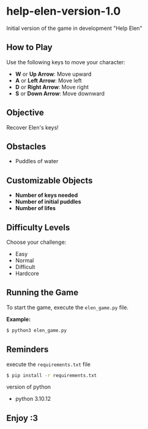 # help-elen-version-1.0
 Initial version of the game in development "Help Elen"
 
## How to Play

Use the following keys to move your character:

- **W** or **Up Arrow**: Move upward
- **A** or **Left Arrow**: Move left
- **D** or **Right Arrow**: Move right
- **S** or **Down Arrow**: Move downward

## Objective
Recover Elen's keys!

## Obstacles
- Puddles of water

## Customizable Objects
- **Number of keys needed**
- **Number of initial puddles**
- **Number of lifes**

## Difficulty Levels
Choose your challenge:
- Easy
- Normal
- Difficult
- Hardcore

## Running the Game
To start the game, execute the `elen_game.py` file. 

**Example:**
```bash
$ python3 elen_game.py
```
## Reminders
execute the `requirements.txt` file
```bash
$ pip install -r requirements.txt
```
version of python
- python 3.10.12

## Enjoy :3
